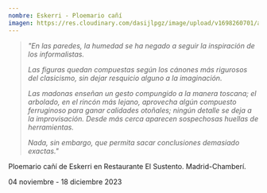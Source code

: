 ```yaml
---
nombre: Eskerri - Ploemario cañí
imagen: https://res.cloudinary.com/dasijlpgz/image/upload/v1698260701/artistas/Eskerri%20-%20Ploemario%20ca%C3%B1%C3%AD/03_Rosa/P1070510.jpg
---
```

> *"En las paredes, la humedad se ha negado a seguir la inspiración de los informalistas.* 
>
> *Las figuras quedan compuestas según los cánones más rigurosos del clasicismo, sin dejar resquicio alguno a la imaginación.* 
>
> *Las madonas enseñan un gesto compungido a la manera toscana; el arbolado, en el rincón más lejano, aprovecha algún compuesto ferruginoso para ganar calidades otoñales; ningún detalle se deja a la improvisación. Desde más cerca aparecen sospechosas huellas de herramientas.* 
>
> *Nada, sin embargo, que permita sacar conclusiones demasiado exactas."*



Ploemario cañí de Eskerri en R﻿estaurante El Sustento. Madrid-Chamberí.

04 noviembre - 18 diciembre 2023